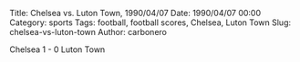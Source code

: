 Title: Chelsea vs. Luton Town, 1990/04/07
Date: 1990/04/07 00:00
Category: sports
Tags: football, football scores, Chelsea, Luton Town
Slug: chelsea-vs-luton-town
Author: carbonero


Chelsea 1 - 0 Luton Town
